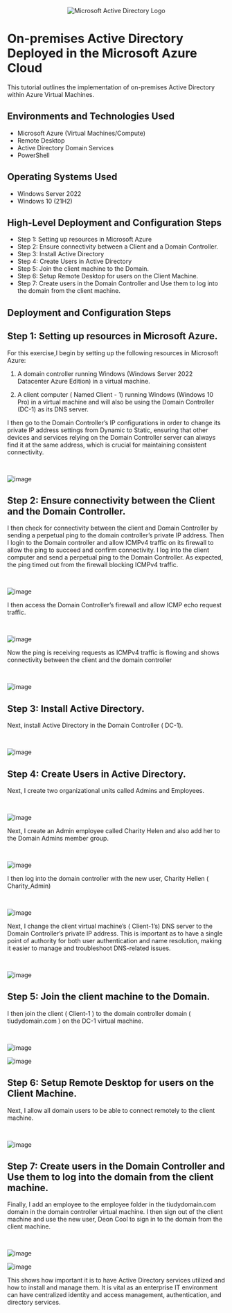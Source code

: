 <p align="center">
<img src="https://i.imgur.com/pU5A58S.png" alt="Microsoft Active Directory Logo"/>
</p>

<h1>On-premises Active Directory Deployed in the Microsoft Azure Cloud </h1>
This tutorial outlines the implementation of on-premises Active Directory within Azure Virtual Machines.<br />


<h2>Environments and Technologies Used</h2>

- Microsoft Azure (Virtual Machines/Compute)
- Remote Desktop
- Active Directory Domain Services
- PowerShell

<h2>Operating Systems Used </h2>

- Windows Server 2022
- Windows 10 (21H2)

<h2>High-Level Deployment and Configuration Steps</h2>

- Step 1: Setting up resources in Microsoft Azure
- Step 2: Ensure connectivity between a Client and a Domain Controller.
- Step 3: Install Active Directory
- Step 4: Create Users in Active Directory
- Step 5: Join the client machine to the Domain.
- Step 6: Setup Remote Desktop for users on the Client Machine.
- Step 7: Create users in the Domain Controller and Use them to log into the domain from the client machine.

 

<p>
<h2>Deployment and Configuration Steps</h2>

<h2>Step 1: Setting up resources in Microsoft Azure.</h2>
For this exercise,I begin by setting up the following resources in Microsoft Azure:

1. A domain controller running Windows (Windows Server 2022 Datacenter Azure Edition) in a virtual machine.

2. A client computer ( Named Client - 1) running Windows (Windows 10 Pro) in a virtual machine and will also be using the Domain Controller (DC-1) as its DNS server.


</p>
<p>
  
I then go to the Domain Controller’s IP configurations in order to change its private IP address settings from Dynamic to Static, ensuring that other devices and services relying on the Domain Controller server can always find it at the same address, which is crucial for maintaining consistent connectivity.

</p>
<br />

<p>
  
![image](https://github.com/teeckay/configure-ad/assets/64244011/1075a22e-6a1b-48cc-b0da-601e872dbceb)


</p>

<h2>Step 2: Ensure connectivity between the Client and the Domain Controller.</h2>
<p>
  
I then check for connectivity between the client and Domain Controller by sending a perpetual  ping to the domain controller’s private IP address. Then I login to the Domain controller and allow ICMPv4 traffic on its firewall to allow the ping to succeed and confirm connectivity.
I log into the client computer and send a perpetual ping to the Domain Controller. As expected, the ping timed out from the firewall blocking ICMPv4 traffic.


</p>
<br />

<p>
  
![image](https://github.com/teeckay/configure-ad/assets/64244011/fde0fd06-79c4-41be-bf75-1913e04c7f75)


</p>
<p>
  
 I then access the Domain Controller’s firewall and allow ICMP echo request traffic.

</p>
<br />

<p>
  
![image](https://github.com/teeckay/configure-ad/assets/64244011/36433346-c01e-4f35-abf4-16b5c3b9c1d8)


</p>
<p>
  
Now the ping is receiving requests as ICMPv4 traffic is flowing and shows connectivity between the client and the domain controller

</p>
<br />

<p>
  
![image](https://github.com/teeckay/configure-ad/assets/64244011/0b825a5f-601f-4549-baeb-565bd25c306f)


</p>

<h2> Step 3: Install Active Directory.</h2>

<p>
  
Next, install Active Directory in the Domain Controller ( DC-1).

</p>
<br />

<p>
  
![image](https://github.com/teeckay/configure-ad/assets/64244011/6a1efec5-dce4-4269-9c84-3de09ba02021)


</p>

<h2>Step 4: Create Users in Active Directory.</h2>

<p>
  
Next, I create two organizational units called Admins and Employees.

</p>
<br />

<p>
  
![image](https://github.com/teeckay/configure-ad/assets/64244011/f8ef0d1b-3d63-44c5-a023-ceda5b444468)


</p>
<p>
  
Next, I create an Admin employee called Charity Helen and also add her to the Domain Admins member group.
</p>
<br />

<p>
  
![image](https://github.com/teeckay/configure-ad/assets/64244011/25b4d64f-8275-4897-a4fb-4494a4b33c97)

</p>
<p>
  
I then log into the domain controller with the new user, Charity Hellen ( Charity_Admin)
</p>
<br />

<p>
  
![image](https://github.com/teeckay/configure-ad/assets/64244011/7a829ab6-9c73-4441-ae32-641ebfc1075f)

</p>
<p>
  
Next, I change the client virtual machine’s ( Client-1’s) DNS server to the Domain Controller’s private IP address. This is important as to have a single point of authority for both user authentication and name resolution, making it easier to manage and troubleshoot DNS-related issues.
</p>
<br />

<p>
  
![image](https://github.com/teeckay/configure-ad/assets/64244011/008d80ca-7011-4c45-bbe9-564001b130ca)

</p>

<h2>Step 5: Join the client machine to the Domain.</h2>

<p>
  
I then join the client ( Client-1 )  to the domain controller domain ( tiudydomain.com ) on the DC-1 virtual machine.

</p>
<br />

<p>

 ![image](https://github.com/teeckay/configure-ad/assets/64244011/bccbc7c4-5313-45af-a023-50dbd7d9c559)

![image](https://github.com/teeckay/configure-ad/assets/64244011/a7bfe430-d03c-4399-b49b-bd5b339a5913)


</p>

<h2>Step 6: Setup Remote Desktop for users on the Client Machine.</h2>

<p>
  
Next, I allow all domain users to be able to connect remotely to the client machine.

</p>
<br />

<p>
  
![image](https://github.com/teeckay/configure-ad/assets/64244011/f8476bdc-2c02-4b72-930e-9f385b33c7bd)

</p>

<h2>Step 7: Create users in the Domain Controller and Use them to log into the domain from the client machine.</h2>

<p>
Finally, I add an employee to the employee folder in the tiudydomain.com domain in the domain controller virtual machine. I then sign out of the client machine and use the new user,  Deon Cool to sign in to the domain from the client machine.
</p>
<br />

<p>
  
![image](https://github.com/teeckay/configure-ad/assets/64244011/8abf10e9-f1db-48a2-8ab9-d79579615ff5)

![image](https://github.com/teeckay/configure-ad/assets/64244011/ee541499-3aa0-4cef-894c-0ee346ecf0d1)

<p>
This shows how important it is to have Active Directory services utilized and how to install and manage them. It is vital as an enterprise IT environment can have centralized identity and access management, authentication, and directory services.
</p>
<br />
